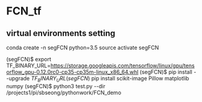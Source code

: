 # FCN_tf
## virtual environments setting
conda create -n segFCN python=3.5
source activate segFCN

(segFCN)$ export TF_BINARY_URL=https://storage.googleapis.com/tensorflow/linux/gpu/tensorflow_gpu-0.12.0rc0-cp35-cp35m-linux_x86_64.whl
(segFCN)$ pip install --upgrade $TF_BINARY_URL
(segFCN)$ pip install scikit-image Pillow matplotlib numpy
(segFCN)$ python3 test.py --dir /projects1/pi/sbseong/pythonwork/FCN_demo


